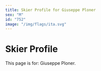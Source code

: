 ```yaml
---
title: Skier Profile for Giuseppe Ploner
sex: "M"
id: "752"
image: "/img/flags/ita.svg" 
---
```


# Skier Profile

This page is for: Giuseppe Ploner.
    